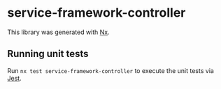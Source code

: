 # service-framework-controller

This library was generated with [Nx](https://nx.dev).

## Running unit tests

Run `nx test service-framework-controller` to execute the unit tests via [Jest](https://jestjs.io).
